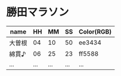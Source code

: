 勝田マラソン
====

|name|HH|MM|SS|Color(RGB)|
|--|--|--|--|--|
|大曽根|04|10|50|ee3434|
|綿貫♪|06|25|23|ff5588|
|...|...|...|...|...|